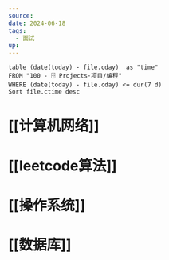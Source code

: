 ```yaml
---
source: 
date: 2024-06-18
tags:
  - 面试
up:
---
```

```dataview
table (date(today) - file.cday)  as "time"
FROM "100 - 🗄 Projects·项目/编程"
WHERE (date(today) - file.cday) <= dur(7 d)
Sort file.ctime desc
```

# [[计算机网络]]

# [[leetcode算法]]

# [[操作系统]]

# [[数据库]]

